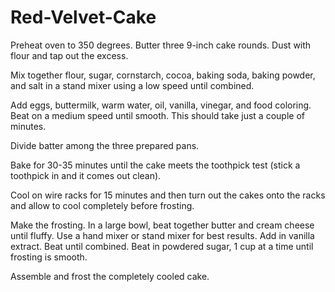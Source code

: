 # Red-Velvet-Cake
 Preheat oven to 350 degrees. Butter three 9-inch cake rounds. Dust with flour and tap out the excess.

Mix together flour, sugar, cornstarch, cocoa, baking soda, baking powder, and salt in a stand mixer using a low speed until combined.

Add eggs, buttermilk, warm water, oil, vanilla, vinegar, and food coloring. Beat on a medium speed until smooth. This should take just a couple of minutes.

Divide batter among the three prepared pans.

Bake for 30-35 minutes until the cake meets the toothpick test (stick a toothpick in and it comes out clean).

Cool on wire racks for 15 minutes and then turn out the cakes onto the racks and allow to cool completely before frosting.

Make the frosting. In a large bowl, beat together butter and cream cheese until fluffy. Use a hand mixer or stand mixer for best results. Add in vanilla extract. Beat until combined. Beat in powdered sugar, 1 cup at a time until frosting is smooth.

Assemble and frost the completely cooled cake.